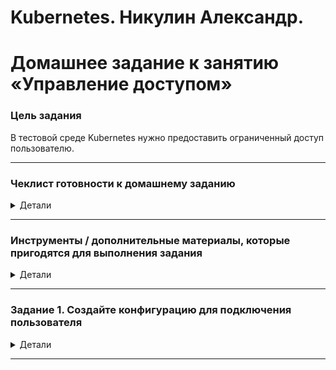 # Kubernetes. Никулин Александр.
# Домашнее задание к занятию «Управление доступом»

### Цель задания

В тестовой среде Kubernetes нужно предоставить ограниченный доступ пользователю.

------

### Чеклист готовности к домашнему заданию
<details>
  <summary>Детали</summary>

  1. Установлено k8s-решение, например MicroK8S.
  2. Установленный локальный kubectl.
  3. Редактор YAML-файлов с подключённым github-репозиторием.
</details>

------

### Инструменты / дополнительные материалы, которые пригодятся для выполнения задания
<details>
  <summary>Детали</summary>

  1. [Описание](https://kubernetes.io/docs/reference/access-authn-authz/rbac/) RBAC.
  2. [Пользователи и авторизация RBAC в Kubernetes](https://habr.com/ru/company/flant/blog/470503/).
  3. [RBAC with Kubernetes in Minikube](https://medium.com/@HoussemDellai/rbac-with-kubernetes-in-minikube-4deed658ea7b).
</details>

------

### Задание 1. Создайте конфигурацию для подключения пользователя
<details>
  <summary>Детали</summary>

  1. Создайте и подпишите SSL-сертификат для подключения к кластеру.
      > Создадим ключ используя OPENSSL, после чего создаим CSR, и сгенерируем серт для пользователя используя серты microk8s \
      > ![alt text](images/image100.png) \
      > ![alt text](images/image99.png) \
      > В microk8s серты кубера находятся в ```/var/snap/microk8s/current/certs/``` \
      > ![alt text](images/image98.png)
  2. Настройте конфигурационный файл kubectl для подключения.
      > Подготовим пользователя **baseuser** (да, ничего умнее в голову не пришло, но дял тестов хватит), привяжем к нему сгенерированные ключи \
      > ![alt text](images/image97.png) \
      > Подгтовим новый контекст и подключим его к пользователю
      > ![alt text](images/image96.png) \
      > А так же включим RBAC \
      > ![alt text](images/image95.png)
  3. Создайте роли и все необходимые настройки для пользователя.
      > Далее подготовим манифесты роли и связки \
      > [Role](src/baseuser.role.yaml) \
      > [RoleBinding](src/baseuser.rolebinding.yaml) \
      > ![alt text](images/image94.png)
  4. Предусмотрите права пользователя. Пользователь может просматривать логи подов и их конфигурацию (`kubectl logs pod <pod_id>`, `kubectl describe pod <pod_id>`).
      > Ну а теперь начинаем применять всё что понаделали. Для этого осздаим [Деплоймент](src/nginx.deployment.yaml) и задеплоим его под пользователем. \
      > ![alt text](images/image93.png) \
      > Тут я понял, что скорее всего надо было создать неймспейс для корректной проверки, или другой контекст под другим пользователем. Ну ничего, тогда сделаем следующше: переключимся на контекст админа, создадим неймспейс production и задеплоим там продовую версию [нгинкса](src/nginx.production.deployment.yaml). И попытаемся получить доступ от нашего базового пользователя к продовой версии. \
      > ![alt text](images/image92.png) \
      > ![alt text](images/image91.png) \
      > ![alt text](images/image90.png) \
      > Уже лучше, не могу получить доступ к неймспейсу **production**. При этом kubectl под контекстом базового пользователя не предлагал прод неймспейс. Пришлось вбивать руками и результат выше. \
      > Пойдем дальше, попробуем получтиь логи своих подов и подов из неймпейса **production** \
      > ![alt text](images/image89.png) \
      > ![alt text](images/image88.png) \
      > А теперь из неймпейса **production** \
      > ![alt text](images/image87.png)
  5. Предоставьте манифесты и скриншоты и/или вывод необходимых команд.
      > [Role](src/baseuser.role.yaml) \
      > [RoleBinding](src/baseuser.rolebinding.yaml) \
      > [Deployment](src/nginx.deployment.yaml) \
      > [Deployment Production](src/nginx.production.deployment.yaml) \
      > Ход выполнения задания представлен выше
</details>

------

